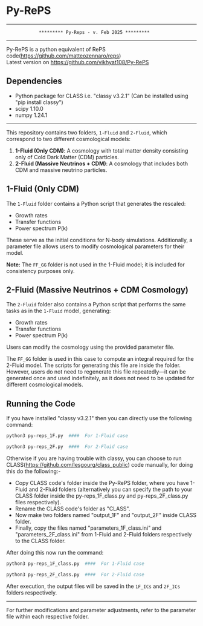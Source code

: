 # Py-RePS  
***********************************  
                ********* Py-Reps - v. Feb 2025 *********  
***********************************
  
Py-RePS is a python equivalent of RePS code(https://github.com/matteozennaro/reps)  
Latest version on https://github.com/vikhyat108/Py-RePS  

## Dependencies  
- Python package for CLASS i.e. "classy v3.2.1" (Can be installed using "pip install classy")  
- scipy 1.10.0  
- numpy 1.24.1  

*****************************************

This repository contains two folders, `1-Fluid` and `2-Fluid`, which correspond to two different cosmological models:

1. **1-Fluid (Only CDM)**: A cosmology with total matter density consisting only of Cold Dark Matter (CDM) particles.
2. **2-Fluid (Massive Neutrinos + CDM)**: A cosmology that includes both CDM and massive neutrino particles.

## 1-Fluid (Only CDM)
The `1-Fluid` folder contains a Python script that generates the rescaled:
- Growth rates
- Transfer functions
- Power spectrum P(k)

These serve as the initial conditions for N-body simulations. Additionally, a parameter file allows users to modify cosmological parameters for their model.

**Note:** The `FF_GG` folder is not used in the 1-Fluid model; it is included for consistency purposes only.

## 2-Fluid (Massive Neutrinos + CDM Cosmology)
The `2-Fluid` folder also contains a Python script that performs the same tasks as in the `1-Fluid` model, generating:
- Growth rates
- Transfer functions
- Power spectrum P(k)

Users can modify the cosmology using the provided parameter file.

The `FF_GG` folder is used in this case to compute an integral required for the 2-Fluid model. The scripts for generating this file are inside the folder. However, users do not need to regenerate this file repeatedly—it can be generated once and used indefinitely, as it does not need to be updated for different cosmological models.

## Running the Code
If you have installed "classy v3.2.1" then you can directly use the following command:

```sh
python3 py-reps_1F.py  ####  For 1-Fluid case

python3 py-reps_2F.py  ####  For 2-Fluid case
```
  
  
Otherwise if you are having trouble with classy, you can choose to run CLASS(https://github.com/lesgourg/class_public) code manually, for doing this do the following:-  
 - Copy CLASS code's folder inside the Py-RePS folder, where you have 1-Fluid and 2-Fluid folders (alternatively you can specify the path to your CLASS folder inside the py-reps_1F_class.py and py-reps_2F_class.py files respectively).
 - Rename the CLASS code's folder as "CLASS".
 - Now make two folders named "output_1F" and "output_2F" inside CLASS folder.  
 - Finally, copy the files named "parameters_1F_class.ini" and "parameters_2F_class.ini" from 1-Fluid and 2-Fluid folders respectively to the CLASS folder.

After doing this now run the command:

```sh
python3 py-reps_1F_class.py  ####  For 1-Fluid case

python3 py-reps_2F_class.py  ####  For 2-Fluid case

```
 



After execution, the output files will be saved in the `1F_ICs` and `2F_ICs` folders respectively.

---
For further modifications and parameter adjustments, refer to the parameter file within each respective folder.



